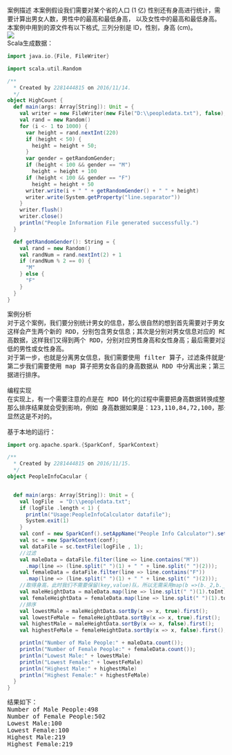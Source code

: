   案例描述
本案例假设我们需要对某个省的人口 (1 亿) 性别还有身高进行统计，需要计算出男女人数，男性中的最高和最低身高，
以及女性中的最高和最低身高。本案例中用到的源文件有以下格式, 三列分别是 ID，性别，身高 (cm)。</br>
![](https://github.com/woshidandan/hadoop-spark/blob/master/picture/peopledata1.png)
</br>
Scala生成数据：
```scala
import java.io.{File, FileWriter}

import scala.util.Random

/**
  * Created by 2281444815 on 2016/11/14.
  */
object HighCount {
  def main(args: Array[String]): Unit = {
    val writer = new FileWriter(new File("D:\\peopledata.txt"), false);
    val rand = new Random()
    for (i <- 1 to 1000) {
      var height = rand.nextInt(220)
      if (height < 50) {
        height = height + 50;
      }
      var gender = getRandomGender;
      if (height < 100 && gender == "M")
        height = height + 100
      if (height < 100 && gender == "F")
        height = height + 50
      writer.write(i + " " + getRandomGender() + " " + height)
      writer.write(System.getProperty("line.separator"))
    }
    writer.flush()
    writer.close()
    println("People Information File generated successfully.")
  }

  def getRandomGender(): String = {
    val rand = new Random()
    val randNum = rand.nextInt(2) + 1
    if (randNum % 2 == 0) {
      "M"
    } else {
      "F"
    }
  }
}
```
<pre>案例分析
对于这个案例，我们要分别统计男女的信息，那么很自然的想到首先需要对于男女信息从源文件的对应的 RDD 中进行分离，
这样会产生两个新的 RDD，分别包含男女信息；其次是分别对男女信息对应的 RDD 的数据进行进一步映射，使其只包含身
高数据，这样我们又得到两个 RDD，分别对应男性身高和女性身高；最后需要对这两个 RDD 进行排序，进而得到最高和最
低的男性或女性身高。
对于第一步，也就是分离男女信息，我们需要使用 filter 算子，过滤条件就是包含”M” 的行是男性，包含”F”的行是女性；
第二步我们需要使用 map 算子把男女各自的身高数据从 RDD 中分离出来；第三步我们需要使用 sortBy 算子对男女身高数
据进行排序。

编程实现
在实现上，有一个需要注意的点是在 RDD 转化的过程中需要把身高数据转换成整数，否则 sortBy 算子会把它视为字符串，
那么排序结果就会受到影响，例如 身高数据如果是：123,110,84,72,100，那么升序排序结果将会是 100,110,123,72,84，
显然这是不对的。

基于本地的运行：</pre>

```scala
import org.apache.spark.{SparkConf, SparkContext}

/**
  * Created by 2281444815 on 2016/11/15.
  */
object PeopleInfoCacular {


  def main(args: Array[String]): Unit = {
    val logFile  = "D:\\peopledata.txt";
    if (logFile .length < 1) {
      println("Usage:PeopleInfoCalculator datafile");
      System.exit(1)
    }
    val conf = new SparkConf().setAppName("People Info Calculator").setMaster("local");
    val sc = new SparkContext(conf);
    val dataFile = sc.textFile(logFile , 1);
    //过滤
    val maleData = dataFile.filter(line => line.contains("M"))
      .map(line => (line.split(" ")(1) + " " + line.split(" ")(2)));
    val femaleData = dataFile.filter(line => line.contains("F"))
      .map(line => (line.split(" ")(1) + " " + line.split(" ")(2)));
    //取得身高，此时我们不需要保留(key,value)队，所以无需采用map(b =>(b._2,b._1)).sortByKey(false).map(b =>(b._2,b._1))这种方法。
    val maleHeightData = maleData.map(line => line.split(" ")(1).toInt);
    val femaleHeightData = femaleData.map(line => line.split(" ")(1).toInt);
    //排序
    val lowestMale = maleHeightData.sortBy(x => x, true).first();
    val lowestFeMale = femaleHeightData.sortBy(x => x, true).first();
    val highestMale = maleHeightData.sortBy(x => x, false).first();
    val highestFeMale = femaleHeightData.sortBy(x => x, false).first();

    println("Number of Male People:" + maleData.count());
    println("Number of Female People:" + femaleData.count());
    println("Lowest Male:" + lowestMale)
    println("Lowest Female:" + lowestFeMale)
    println("Highest Male:" + highestMale)
    println("Highest Female:" + highestFeMale)
  }
}

```
<pre>结果如下：
Number of Male People:498
Number of Female People:502
Lowest Male:100
Lowest Female:100
Highest Male:219
Highest Female:219
</pre>



